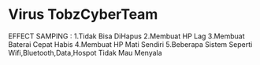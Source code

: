 # Virus TobzCyberTeam
EFFECT SAMPING :
1.Tidak Bisa DiHapus
2.Membuat HP Lag
3.Membuat Baterai Cepat Habis
4.Membuat HP Mati Sendiri
5.Beberapa Sistem Seperti Wifi,Bluetooth,Data,Hospot Tidak Mau Menyala
